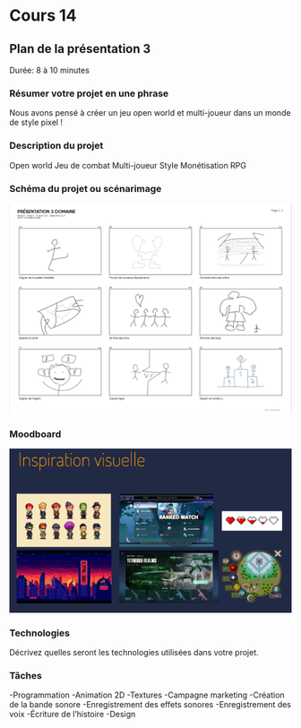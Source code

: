 # Cours 14
## Plan de la présentation 3
Durée: 8 à 10 minutes

### Résumer votre projet en une phrase
Nous avons pensé à créer un jeu open world et multi-joueur dans un monde de style pixel !


### Description du projet 
Open world
Jeu de combat
Multi-joueur
Style
Monétisation
RPG



### Schéma du projet ou scénarimage
![snénarimage](Images/scenarmage.PNG)

### Moodboard
![moodboard](Images/Capture.PNG)

### Technologies
Décrivez quelles seront les technologies utilisées dans votre projet. 

### Tâches
-Programmation
-Animation 2D
-Textures
-Campagne marketing
-Création de la bande sonore
-Enregistrement des effets sonores
-Enregistrement des voix
-Écriture de l’histoire
-Design


